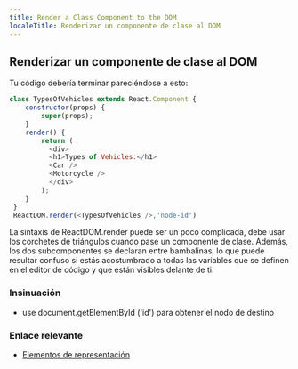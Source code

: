 ```yaml
---
title: Render a Class Component to the DOM
localeTitle: Renderizar un componente de clase al DOM
---
```

## Renderizar un componente de clase al DOM

Tu código debería terminar pareciéndose a esto:

```javascript
class TypesOfVehicles extends React.Component { 
    constructor(props) { 
        super(props); 
    } 
    render() { 
        return ( 
          <div> 
          <h1>Types of Vehicles:</h1> 
          <Car /> 
          <Motorcycle /> 
          </div> 
        ); 
    } 
 } 
 ReactDOM.render(<TypesOfVehicles />,'node-id') 
```

La sintaxis de ReactDOM.render puede ser un poco complicada, debe usar los corchetes de triángulos cuando pase un componente de clase. Además, los dos subcomponentes se declaran entre bambalinas, lo que puede resultar confuso si estás acostumbrado a todas las variables que se definen en el editor de código y que están visibles delante de ti.

### Insinuación

*   use document.getElementById ('id') para obtener el nodo de destino

### Enlace relevante

*   [Elementos de representación](https://reactjs.org/docs/rendering-elements.html)